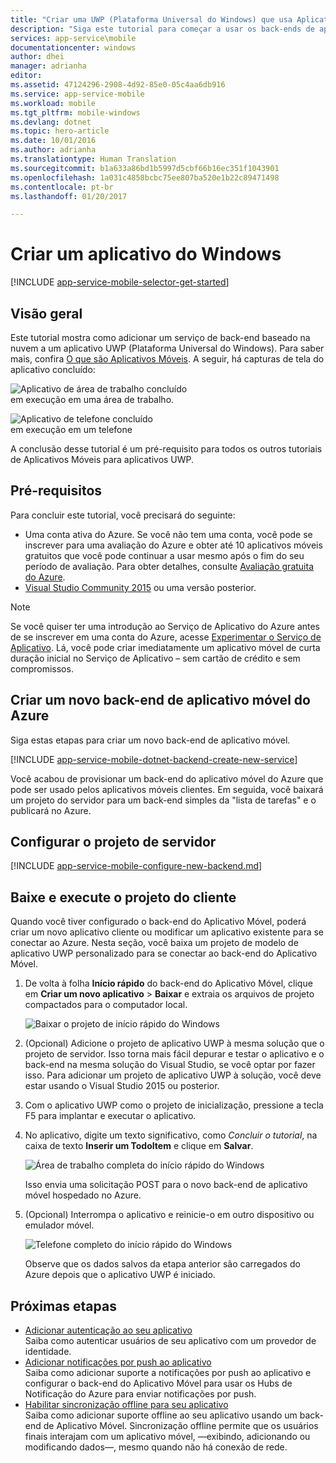```yaml
---
title: "Criar uma UWP (Plataforma Universal do Windows) que usa Aplicativos Móveis | Microsoft Docs"
description: "Siga este tutorial para começar a usar os back-ends de aplicativo móvel do Azure para desenvolvimento de aplicativos UWP (Plataforma Universal do Windows) em C#, Visual Basic ou JavaScript."
services: app-service\mobile
documentationcenter: windows
author: dhei
manager: adrianha
editor: 
ms.assetid: 47124296-2908-4d92-85e0-05c4aa6db916
ms.service: app-service-mobile
ms.workload: mobile
ms.tgt_pltfrm: mobile-windows
ms.devlang: dotnet
ms.topic: hero-article
ms.date: 10/01/2016
ms.author: adrianha
ms.translationtype: Human Translation
ms.sourcegitcommit: b1a633a86bd1b5997d5cbf66b16ec351f1043901
ms.openlocfilehash: 1a031c4858bcbc75ee807ba520e1b22c89471498
ms.contentlocale: pt-br
ms.lasthandoff: 01/20/2017

---
```

# <a name="create-a-windows-app"></a>Criar um aplicativo do Windows
[!INCLUDE [app-service-mobile-selector-get-started](../../includes/app-service-mobile-selector-get-started.md)]

## <a name="overview"></a>Visão geral
Este tutorial mostra como adicionar um serviço de back-end baseado na nuvem a um aplicativo UWP (Plataforma Universal do Windows). Para saber mais, confira [O que são Aplicativos Móveis](app-service-mobile-value-prop.md). A seguir, há capturas de tela do aplicativo concluído:

![Aplicativo de área de trabalho concluído](./media/app-service-mobile-windows-store-dotnet-get-started/mobile-quickstart-completed-desktop.png)   
em execução em uma área de trabalho.

![Aplicativo de telefone concluído](./media/app-service-mobile-windows-store-dotnet-get-started/mobile-quickstart-completed.png)  
em execução em um telefone

A conclusão desse tutorial é um pré-requisito para todos os outros tutoriais de Aplicativos Móveis para aplicativos UWP.

## <a name="prerequisites"></a>Pré-requisitos
Para concluir este tutorial, você precisará do seguinte:

* Uma conta ativa do Azure. Se você não tem uma conta, você pode se inscrever para uma avaliação do Azure e obter até 10 aplicativos móveis gratuitos que você pode continuar a usar mesmo após o fim do seu período de avaliação. Para obter detalhes, consulte [Avaliação gratuita do Azure](https://azure.microsoft.com/pricing/free-trial/).
* [Visual Studio Community 2015] ou uma versão posterior.

> [!NOTE]
> Se você quiser ter uma introdução ao Serviço de Aplicativo do Azure antes de se inscrever em uma conta do Azure, acesse [Experimentar o Serviço de Aplicativo](https://azure.microsoft.com/try/app-service/mobile/). Lá, você pode criar imediatamente um aplicativo móvel de curta duração inicial no Serviço de Aplicativo – sem cartão de crédito e sem compromissos.
>
>

## <a name="create-a-new-azure-mobile-app-backend"></a>Criar um novo back-end de aplicativo móvel do Azure
Siga estas etapas para criar um novo back-end de aplicativo móvel.

[!INCLUDE [app-service-mobile-dotnet-backend-create-new-service](../../includes/app-service-mobile-dotnet-backend-create-new-service.md)]

Você acabou de provisionar um back-end do aplicativo móvel do Azure que pode ser usado pelos aplicativos móveis clientes. Em seguida, você baixará um projeto do servidor para um back-end simples da "lista de tarefas" e o publicará no Azure.

## <a name="configure-the-server-project"></a>Configurar o projeto de servidor
[!INCLUDE [app-service-mobile-configure-new-backend.md](../../includes/app-service-mobile-configure-new-backend.md)]

## <a name="download-and-run-the-client-project"></a>Baixe e execute o projeto do cliente
Quando você tiver configurado o back-end do Aplicativo Móvel, poderá criar um novo aplicativo cliente ou modificar um aplicativo existente para se conectar ao Azure. Nesta seção, você baixa um projeto de modelo de aplicativo UWP personalizado para se conectar ao back-end do Aplicativo Móvel.

1. De volta à folha **Início rápido** do back-end do Aplicativo Móvel, clique em **Criar um novo aplicativo** > **Baixar** e extraia os arquivos de projeto compactados para o computador local.

    ![Baixar o projeto de início rápido do Windows](./media/app-service-mobile-windows-store-dotnet-get-started/mobile-app-windows-quickstart.png)
2. (Opcional) Adicione o projeto de aplicativo UWP à mesma solução que o projeto de servidor. Isso torna mais fácil depurar e testar o aplicativo e o back-end na mesma solução do Visual Studio, se você optar por fazer isso. Para adicionar um projeto de aplicativo UWP à solução, você deve estar usando o Visual Studio 2015 ou posterior.
3. Com o aplicativo UWP como o projeto de inicialização, pressione a tecla F5 para implantar e executar o aplicativo.
4. No aplicativo, digite um texto significativo, como *Concluir o tutorial*, na caixa de texto **Inserir um TodoItem** e clique em **Salvar**.

    ![Área de trabalho completa do início rápido do Windows](./media/app-service-mobile-windows-store-dotnet-get-started/mobile-quickstart-startup.png)

    Isso envia uma solicitação POST para o novo back-end de aplicativo móvel hospedado no Azure.
5. (Opcional) Interrompa o aplicativo e reinicie-o em outro dispositivo ou emulador móvel.

    ![Telefone completo do início rápido do Windows](./media/app-service-mobile-windows-store-dotnet-get-started/mobile-quickstart-completed.png)

    Observe que os dados salvos da etapa anterior são carregados do Azure depois que o aplicativo UWP é iniciado.

## <a name="next-steps"></a>Próximas etapas
* [Adicionar autenticação ao seu aplicativo](app-service-mobile-windows-store-dotnet-get-started-users.md)  
  Saiba como autenticar usuários de seu aplicativo com um provedor de identidade.
* [Adicionar notificações por push ao aplicativo](app-service-mobile-windows-store-dotnet-get-started-push.md)  
  Saiba como adicionar suporte a notificações por push ao aplicativo e configurar o back-end do Aplicativo Móvel para usar os Hubs de Notificação do Azure para enviar notificações por push.
* [Habilitar sincronização offline para seu aplicativo](app-service-mobile-windows-store-dotnet-get-started-offline-data.md)  
  Saiba como adicionar suporte offline ao seu aplicativo usando um back-end de Aplicativo Móvel. Sincronização offline permite que os usuários finais interajam com um aplicativo móvel, &mdash;exibindo, adicionando ou modificando dados&mdash;, mesmo quando não há conexão de rede.

<!-- Anchors. -->
<!-- Images. -->
<!-- URLs. -->
[Mobile App SDK]: http://go.microsoft.com/fwlink/?LinkId=257545
[Azure portal]: https://portal.azure.com/
[Visual Studio Community 2015]: https://go.microsoft.com/fwLink/p/?LinkID=534203

